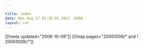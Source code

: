 ```yaml
---

title: index
date: Mon Aug 27 03:35:01 2012 -0400
layout: rut
---
```


[[!meta updated="2006-10-09"]]
[[!map pages="20061009/* and ! 20061009/*/*"]]
